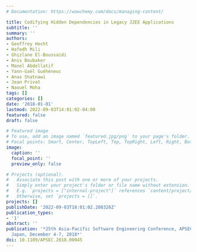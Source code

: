 ```yaml
---
# Documentation: https://wowchemy.com/docs/managing-content/

title: Codifying Hidden Dependencies in Legacy J2EE Applications
subtitle: ''
summary: ''
authors:
- Geoffrey Hecht
- Hafedh Mili
- Ghizlane El-Boussaidi
- Anis Boubaker
- Manel Abdellatif
- Yann-Gaël Guéhéneuc
- Anas Shatnawi
- Jean Privat
- Naouel Moha
tags: []
categories: []
date: '2018-01-01'
lastmod: 2022-09-03T14:01:02-04:00
featured: false
draft: false

# Featured image
# To use, add an image named `featured.jpg/png` to your page's folder.
# Focal points: Smart, Center, TopLeft, Top, TopRight, Left, Right, BottomLeft, Bottom, BottomRight.
image:
  caption: ''
  focal_point: ''
  preview_only: false

# Projects (optional).
#   Associate this post with one or more of your projects.
#   Simply enter your project's folder or file name without extension.
#   E.g. `projects = ["internal-project"]` references `content/project/deep-learning/index.md`.
#   Otherwise, set `projects = []`.
projects: []
publishDate: '2022-09-03T18:01:02.208326Z'
publication_types:
- '1'
abstract: ''
publication: '*25th Asia-Pacific Software Engineering Conference, APSEC 2018, Nara,
  Japan, December 4-7, 2018*'
doi: 10.1109/APSEC.2018.00045
---
```


